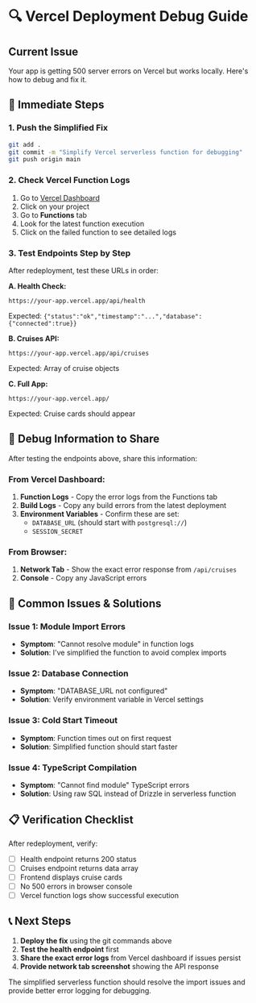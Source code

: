 # 🔍 Vercel Deployment Debug Guide

## Current Issue
Your app is getting 500 server errors on Vercel but works locally. Here's how to debug and fix it.

## 🚨 Immediate Steps

### 1. **Push the Simplified Fix**
```bash
git add .
git commit -m "Simplify Vercel serverless function for debugging"
git push origin main
```

### 2. **Check Vercel Function Logs**
1. Go to [Vercel Dashboard](https://vercel.com/dashboard)
2. Click on your project
3. Go to **Functions** tab
4. Look for the latest function execution
5. Click on the failed function to see detailed logs

### 3. **Test Endpoints Step by Step**

After redeployment, test these URLs in order:

**A. Health Check:**
```
https://your-app.vercel.app/api/health
```
Expected: `{"status":"ok","timestamp":"...","database":{"connected":true}}`

**B. Cruises API:**
```
https://your-app.vercel.app/api/cruises
```
Expected: Array of cruise objects

**C. Full App:**
```
https://your-app.vercel.app/
```
Expected: Cruise cards should appear

## 🐛 Debug Information to Share

After testing the endpoints above, share this information:

### From Vercel Dashboard:
1. **Function Logs** - Copy the error logs from the Functions tab
2. **Build Logs** - Copy any build errors from the latest deployment
3. **Environment Variables** - Confirm these are set:
   - `DATABASE_URL` (should start with `postgresql://`)
   - `SESSION_SECRET`

### From Browser:
1. **Network Tab** - Show the exact error response from `/api/cruises`
2. **Console** - Copy any JavaScript errors

## 🔧 Common Issues & Solutions

### **Issue 1: Module Import Errors**
- **Symptom**: "Cannot resolve module" in function logs
- **Solution**: I've simplified the function to avoid complex imports

### **Issue 2: Database Connection**
- **Symptom**: "DATABASE_URL not configured" 
- **Solution**: Verify environment variable in Vercel settings

### **Issue 3: Cold Start Timeout**
- **Symptom**: Function times out on first request
- **Solution**: Simplified function should start faster

### **Issue 4: TypeScript Compilation**
- **Symptom**: "Cannot find module" TypeScript errors
- **Solution**: Using raw SQL instead of Drizzle in serverless function

## 📋 Verification Checklist

After redeployment, verify:
- [ ] Health endpoint returns 200 status
- [ ] Cruises endpoint returns data array
- [ ] Frontend displays cruise cards
- [ ] No 500 errors in browser console
- [ ] Vercel function logs show successful execution

## 📞 Next Steps

1. **Deploy the fix** using the git commands above
2. **Test the health endpoint** first
3. **Share the exact error logs** from Vercel dashboard if issues persist
4. **Provide network tab screenshot** showing the API response

The simplified serverless function should resolve the import issues and provide better error logging for debugging.